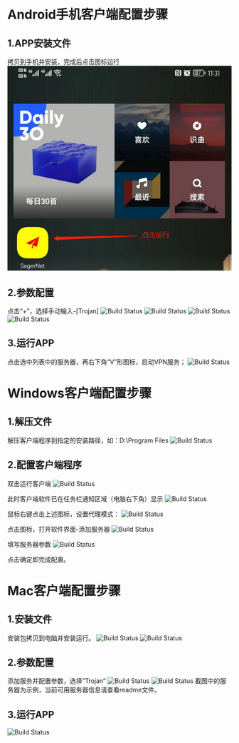 # Android手机客户端配置步骤

## 1.APP安装文件
拷贝到手机并安装，完成后点击图标运行
<img src="img/Android/1.png" alt="Build Status">


## 2.参数配置
点击“+”，选择手动输入-[Trojan]
<img src="https://github.com/jqhph/dcat-admin/workflows/Laravel%20Dusk/badge.svg" alt="Build Status">
<img src="https://github.com/jqhph/dcat-admin/workflows/Laravel%20Dusk/badge.svg" alt="Build Status">
<img src="https://github.com/jqhph/dcat-admin/workflows/Laravel%20Dusk/badge.svg" alt="Build Status">
<img src="https://github.com/jqhph/dcat-admin/workflows/Laravel%20Dusk/badge.svg" alt="Build Status">

## 3.运行APP
点击选中列表中的服务器，再右下角“V”形图标，启动VPN服务；
<img src="https://github.com/jqhph/dcat-admin/workflows/Laravel%20Dusk/badge.svg" alt="Build Status">




# Windows客户端配置步骤

## 1.解压文件
解压客户端程序到指定的安装路径，如：D:\Program Files
<img src="https://github.com/jqhph/dcat-admin/workflows/Laravel%20Dusk/badge.svg" alt="Build Status">


## 2.配置客户端程序

双击运行客户端
<img src="https://github.com/jqhph/dcat-admin/workflows/Laravel%20Dusk/badge.svg" alt="Build Status">

此时客户端软件已在任务栏通知区域（电脑右下角）显示
<img src="https://github.com/jqhph/dcat-admin/workflows/Laravel%20Dusk/badge.svg" alt="Build Status">

鼠标右键点击上述图标，设置代理模式：
<img src="https://github.com/jqhph/dcat-admin/workflows/Laravel%20Dusk/badge.svg" alt="Build Status">

点击图标，打开软件界面-添加服务器
<img src="https://github.com/jqhph/dcat-admin/workflows/Laravel%20Dusk/badge.svg" alt="Build Status">

填写服务器参数
<img src="https://github.com/jqhph/dcat-admin/workflows/Laravel%20Dusk/badge.svg" alt="Build Status">

点击确定即完成配置。


# Mac客户端配置步骤

## 1.安装文件
安装包拷贝到电脑并安装运行。
<img src="https://github.com/jqhph/dcat-admin/workflows/Laravel%20Dusk/badge.svg" alt="Build Status">
<img src="https://github.com/jqhph/dcat-admin/workflows/Laravel%20Dusk/badge.svg" alt="Build Status">


## 2.参数配置
添加服务并配置参数，选择“Trojan”
<img src="https://github.com/jqhph/dcat-admin/workflows/Laravel%20Dusk/badge.svg" alt="Build Status">
<img src="https://github.com/jqhph/dcat-admin/workflows/Laravel%20Dusk/badge.svg" alt="Build Status">
截图中的服务器为示例，当前可用服务器信息请查看readme文件。

## 3.运行APP
<img src="https://github.com/jqhph/dcat-admin/workflows/Laravel%20Dusk/badge.svg" alt="Build Status">